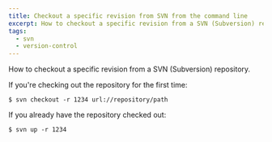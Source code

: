 ```yaml
---
title: Checkout a specific revision from SVN from the command line
excerpt: How to checkout a specific revision from a SVN (Subversion) repository.
tags:
  - svn
  - version-control
---
```

How to checkout a specific revision from a SVN (Subversion) repository.

If you're checking out the repository for the first time:

```language-bash
$ svn checkout -r 1234 url://repository/path
```

If you already have the repository checked out:

```language-bash
$ svn up -r 1234
```
